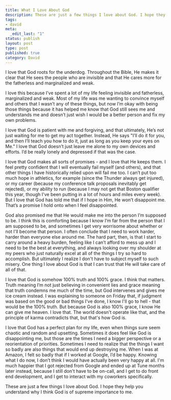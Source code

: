 ```yaml
---
title: What I Love About God
description: These are just a few things I love about God. I hope they help you understand why I think God is of supreme importance to me.
tags:
- david
meta:
  _edit_last: "1"
status: publish
layout: post
type: post
published: true
category: David
---
```


I love that God roots for the underdog. Throughout the Bible, He makes it clear that He sees the people who are invisible and that He cares more for the fatherless and marginalized and weak.

I love this because I’ve spent a lot of my life feeling invisible and fatherless, marginalized and weak. Most of my life was me wanting to convince myself and others that I wasn’t any of these things, but now I’m okay with being those things because it has helped me know that God still sees me and understands me and doesn’t just wish I would be a better person and fix my own problems.

I love that God is patient with me and forgiving, and that ultimately, He’s not just waiting for me to get my act together. Instead, He says "I’ll do it for you, and then I’ll teach you how to do it, just as long as you keep your eyes on Me." I love that God doesn’t just leave me alone to my own devices and efforts. I’d be really lonely and depressed if that was the case.

I love that God makes all sorts of promises - and I love that He keeps them. I feel pretty confident that I will eventually fail myself (and others), and that other things I have historically relied upon will fail me too. I can’t put too much hope in athletics, for example (since the Thunder always get injured), or my career (because my conference talk proposals inevitably get rejected), or my ability to run (because I may not get that Boston qualifier this year, though I've been putting in a lot of hours and miles every week). But I love that God has told me that if I hope in Him, He won’t disappoint me. That’s a promise I hold onto when I feel disappointed.

God also promised me that He would make me into the person I’m supposed to be. I think this is comforting because I know I’m far from the person that I am supposed to be, and sometimes I get very worrisome about whether or not I'll become that person. I often conclude that I need to work harder, harder than everyone else around me. The hard part, then, is that I start to carry around a heavy burden, feeling like I can’t afford to mess up and I need to be the best at everything, and always looking over my shoulder at my peers who just naturally excel at all of the things I try so hard to accomplish. But ultimately I realize I don't have to subject myself to such misery. One thing I love about God is that I can trust that He will take care of all of that.

I love that God is somehow 100% truth and 100% grace. I think that matters. Truth meaning I’m not just believing in convenient lies and grace meaning that truth condemns me much of the time, but God intervenes and gives me ice cream instead. I was explaining to someone on Friday that, if judgment was based on the good or bad things I've done, I know I'll go to hell - that would be the 100% truth. But because God is also 100% grace, I know He can give me heaven. I love that. The world doesn't operate like that, and the principle of karma contradicts that, but that's how God is.

I love that God has a perfect plan for my life, even when things sure seem chaotic and random and upsetting. Sometimes it does feel like God is disappointing me, but those are the times I need a bigger perspective or a reorientation of priorities. Sometimes I need to realize that the things I want so badly are also things that would end up destroying me. When I was at Amazon, I felt so badly that if I worked at Google, I’d be happy. Knowing what I do now, I don’t think I would have actually been very happy at all. I'm much happier that I got rejected from Google and ended up at Tune months later instead, because I still don't have to be on-call, and I get to do front end development, and I get to interact with my coworkers specifically.

These are just a few things I love about God. I hope they help you understand why I think God is of supreme importance to me.